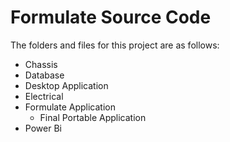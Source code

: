 # Formulate Source Code

The folders and files for this project are as follows:
- Chassis
- Database
- Desktop Application
- Electrical
- Formulate Application
  - Final Portable Application
- Power Bi
